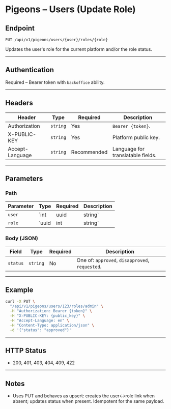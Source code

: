 # Pigeons – Users (Update Role)

## Endpoint

`PUT /api/v1/pigeons/users/{user}/roles/{role}`

Updates the user's role for the current platform and/or the role status.

---

## Authentication

Required – Bearer token with `backoffice` ability.

---

## Headers

| Header | Type | Required | Description |
| ------ | ---- | -------- | ----------- |
| Authorization | `string` | Yes | `Bearer {token}`. |
| X-PUBLIC-KEY | `string` | Yes | Platform public key. |
| Accept-Language | `string` | Recommended | Language for translatable fields. |

---

## Parameters

### Path

| Parameter | Type | Required | Description |
| --------- | ---- | -------- | ----------- |
| `user` | `int|uuid|string` | Yes | User identifier. |
| `role` | `uuid|int|string` | Yes | Role identifier (UUID, ID, or name). |

### Body (JSON)

| Field | Type | Required | Description |
| ----- | ---- | -------- | ----------- |
| `status` | `string` | No | One of: `approved`, `disapproved`, `requested`. |

---

## Example

```bash
curl -X PUT \
  "/api/v1/pigeons/users/123/roles/admin" \
  -H "Authorization: Bearer {token}" \
  -H "X-PUBLIC-KEY: {public_key}" \
  -H "Accept-Language: en" \
  -H "Content-Type: application/json" \
  -d '{"status": "approved"}'
```

---

## HTTP Status

- 200, 401, 403, 404, 409, 422

---

## Notes

- Uses PUT and behaves as upsert: creates the user↔role link when absent; updates status when present. Idempotent for the same payload.
